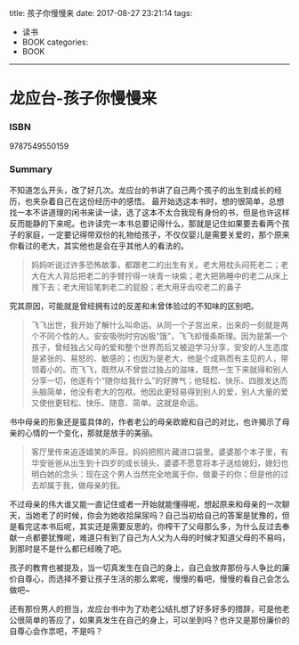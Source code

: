 title: 孩子你慢慢来
date: 2017-08-27 23:21:14
tags:
- 读书
- BOOK
categories: 
- BOOK
---
# 龙应台-孩子你慢慢来

### ISBN 
9787549550159

### Summary
不知道怎么开头，改了好几次。龙应台的书讲了自己两个孩子的出生到成长的经历，也夹杂着自己在这份经历中的感悟。
最开始选这本书时，想的很简单，总想找一本不讲道理的闲书来读一读，选了这本不太合我现有身份的书，但是也许这样反而能静的下来呢。也许读完一本书总要记得什么，那就是记住如果要去看两个孩子的家庭，一定要记得带双份的礼物给孩子，不仅仅婴儿是需要关爱的，那个原来你看过的老大，其实他也是会在乎其他人的看法的。
>妈妈听说过许多恐怖故事，都跟老二的出生有关。老大用枕头闷死老二；老大在大人背后把老二的手臂拧得一块青一块紫；老大把熟睡中的老二从床上推下去；老大用铅笔刺老二的屁股；老大用牙齿咬老二的鼻子

究其原因，可能就是曾经拥有过的反差和未曾体验过的不知味的区别吧。
>飞飞出世，我开始了解什么叫命运。从同一个子宫出来，出来的一刻就是两个不同个性的人。安安吸吮时穷凶极“饿”，飞飞却慢条斯理。因为是第一个孩子，曾经独占父母的爱和整个世界而后又被迫学习分享，安安的人生态度是紧张的、易怒的、敏感的；也因为是老大，他是个成熟而有主见的人，带领着小的。而飞飞，既然从不曾尝过独占的滋味，既然一生下来就得和别人分享一切，他遂有个“随你给我什么”的好脾气；他轻松、快乐、四肢发达而头脑简单，他没有老大的包袱。他因此更轻易得到别人的爱，别人大量的爱又使他更轻松、快乐、随意、简单。这就是命运。

书中母亲的形象还是蛮具体的，作者老公的母亲欧嬷和自己的对比，也许揭示了母亲的心情的一个变化，那就是放手的美丽。
>客厅里传来追逐嬉笑的声音。妈妈把照片藏进口袋里。婆婆那个本子里，有华安爸爸从出生到十四岁的成长镜头，婆婆不愿意将本子送给媳妇，媳妇也明白她的念头：现在这个男人当然完全地属于你，做妻子的你；但是他的过去却属于我，做母亲的我。

不过母亲的伟大谁又能一直记住或者一开始就能懂得呢，想起原来和母亲的一次聊天，当她老了的时候，你会为她收拾屎尿吗？自己当初给自己的答案是犹豫的，但是看完这本书后呢，其实还是需要反思的，你榨干了父母那么多，为什么反过去奉献一点都要犹豫呢，难道只有到了自己为人父为人母的时候才知道父母的不易吗，到那时是不是什么都已经晚了吧。

孩子的教育也被提及，当一切真发生在自己的身上，自己会放弃那份与人争比的廉价自尊心，而选择不要让孩子生活的那么累呢，慢慢的看吧，慢慢的看自己会怎么做吧~

还有那份男人的担当，龙应台书中为了劝老公结扎想了好多好多的措辞，可是他老公很简单的答应了，如果真发生在自己的身上，可以坐到吗？也许又是那份廉价的自尊心会作祟吧，不是吗？


